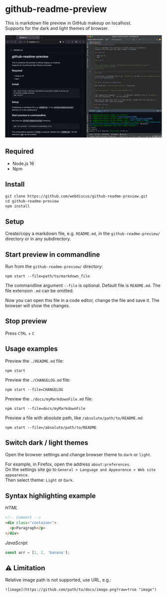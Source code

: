 # github-readme-preview

This is markdown file preview in GitHub makeup on localhost.\
Supports for the dark and light themes of browser.

![preview](https://github.com/webdiscus/github-readme-preview/blob/master/docs/assets/images/preview.png?raw=true "preview")

## Required

- Node.js 16
- Npm

## Install

```
git clone https://github.com/webdiscus/github-readme-preview.git
cd github-readme-preview
npm install
```

## Setup

Create/copy a markdown file, e.g. `README.md`, in the `github-readme-preview/` directory
or in any subdirectory.


## Start preview in commandline

Run from the `github-readme-preview/` directory:

```
npm start --file=path/to/markdown_file
```

The commandline argument `--file` is optional. Default file is `README.md`.
The file extension `.md` can be omitted.

Now you can open this file in a code editor, change the file and save it.
The browser will show the changes.

## Stop preview

Press `CTRL` + `C`

## Usage examples

Preview the `./README.md` file:
```
npm start
```

Preview the `./CHANGELOG.md` file:
```
npm start --file=CHANGELOG
```

Preview the `./docs/myMarkdownFile.md` file:
```
npm start --file=docs/myMarkdownFile
```

Preview a file with absolute path, like `/absolute/path/to/README.md`:
```
npm start --file=/absolute/path/to/README
```

## Switch dark / light themes

Open the browser settings and change browser theme to `dark` or `light`.

For example, in Firefox, open the address `about:preferences`.\
On the settings site go to `General > Language and Appearence > Web site appearence`.\
Then select theme: `Light` or `Dark`.

## Syntax highlighting example

_HTML_
```html
<!-- Comment -->
<div class="container">
  <p>Paragraph</p>
</div>
```

_JavaScript_
```js
const arr = [1, 2, 'banana'];
```

## ⚠️ Limitation

Relative image path is not supported, use URL, e.g.:
```
![image](https://github.com/path/to/docs/image.png?raw=true "image")
```

